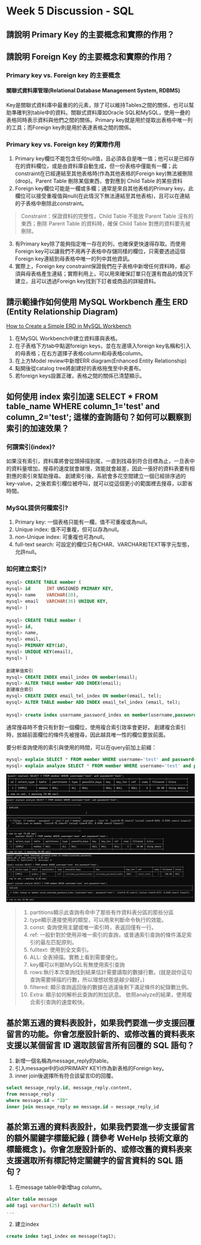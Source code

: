 Week 5 Discussion - SQL
===
## 請說明 Primary Key 的主要概念和實際的作用？
## 請說明 Foreign Key 的主要概念和實際的作用？
### Primary key vs. Foreign key 的主要概念
#### 關聯式資料庫管理(Relational Database Management System, RDBMS)
Key是關聯式資料庫中最重的的元素，除了可以維持Tables之間的關係，也可以幫助準確判別table中的資料。關聯式資料庫如Oracle SQL和MySQL，使用一疊的表格同時表示資料與他們之間的關係。Primary key就是用於提取出表格中唯一列的工具；而Foreign key則是用於表達表格之間的關係。
### Primary key vs. Foreign key 的實際作用
1. Primary key欄位不能包含任何null值，且必須各自是唯一值；他可以是已經存在的資料欄位，或是由資料庫自動生成，但一份表格中僅能有一欄；此constraint在已經連結至其他表格時(作為其他表格的Foreign key)無法被刪除(drop)。Parent Table 刪除某個東西，會對應到 Child Table 的某些資料
2. Foreign key欄位可能是一欄或多欄；通常是來自其他表格的Primary key。此欄位可以接受重複值與null(在此情況下無法連結至其他表格)，且可以在連結的子表格中刪除此constraint。
>Constraint：保證資料的完整性，Child Table 不能放 Parent Table 沒有的東西；刪除 Parent Table 的資料時，確保 Child Table 對應的資料要先被刪除。
3. 有Primary key除了能夠指定唯一存在的列，也確保更快速得存取。而使用Foreign key可以讓我們不用再子表格中存儲同樣的欄位，只需要透過這個Foreign key連結到母表格中唯一的列中其他資訊。
4. 實際上，Foreign key constraint保證我們在子表格中新增任何資料時，都必須與母表格產生連結；實際利用上，可以用來確保訂單只在還有商品的情況下建立，且可以透過Foreign key找到下訂者或商品的詳細資料。
## 請示範操作如何使用 MySQL Workbench 產生 ERD (Entity Relationship Diagram)
[How to Create a Simple ERD in MySQL Workbench](https://www.databasestar.com/mysql-workbench-erd/)
1. 在MySQL Workbench中建立資料庫與表格。
2. 在子表格下方tab中點選foreign keys，並在左邊填入foreign key名稱和引入的母表格；在右方選擇子表格column和母表格column。
3. 在上方Model review中新增ERR diagram(Enhanced Entity Relationship)
4. 點開後從catalog tree將創建好的表格拖曳至中央畫布。
5. 若foreign keys設置正確，表格之間的關係已清楚顯示。
## 如何使用 index 索引加速 SELECT * FROM table_name WHERE column_1='test' and column_2='test'; 這樣的查詢語句？如何可以觀察到索引的加速效果？
### 何謂索引(index)?
如果沒有索引，資料庫將會從頭掃描到尾，一直到找尋到符合目標為止，一旦表中的資料量增加，搜尋的速度就會越慢，效能就會越差，因此一張好的資料表要有相對應的索引來幫助搜尋。
創建索引後，系統會多花空間建立一個已經排序過的key-value，之後若索引欄位被呼叫，就可以從這個更小的範圍裡去搜尋，以節省時間。
### MySQL提供何種索引?
1. Primary key: 一個表格只能有一欄，值不可重複或為null。
2. Unique index: 值不可重複，但可以存為null。
3. non-Unique index: 可重複也可為null。
4. full-text search: 可設定的欄位只有CHAR、VARCHAR和TEXT等字元型態，允許null。
### 如何建立索引?
```SQL
mysql> CREATE TABLE member (
mysql> id      INT UNSIGNED PRIMARY KEY,
mysql> name    VARCHAR(20),
mysql> email   VARCHAR(36) UNIQUE KEY,
mysql> )

mysql> CREATE TABLE member (
mysql> id,
mysql> name,
mysql> email,
mysql> PRIMARY KEY(id),
mysql> UNIQUE KEY(email),
mysql> )

創建單值索引
mysql> CREATE INDEX email_index ON member(email);
mysql> ALTER TABLE member ADD INDEX(email);
創建複合索引
mysql> CREATE INDEX email_tel_index ON member(email, tel);
mysql> ALTER TABLE member ADD INDEX email_tel_index (email, tel);

mysql> create index username_password_index on member(username,password);
```
通常搜尋時不會只有針對一個欄位，使用複合索引效率會更好。
創建複合索引時，放越前面欄位的條件先被搜尋，因此越具唯一性的欄位要放前面。

要分析查詢使用的索引與使用的時間，可以在query前加上前綴：
```sql
mysql> explain SELECT * FROM member WHERE username='test' and password='test';
mysql> explain analyze SELECT * FROM member WHERE username='test' and password='test';
```
![W5D](/Week5%20discussion_1.png)
![W5D](/Week5%20discussion_2.png)
![W5D](/Week5%20discussion_3.png)
> 1. partitions顯示此查詢有命中了那些有作資料表分區的那些分區
> 2. type顯示連接使用的類型，可以用來判斷命令執行的效能。
>   1. const: 查詢使用主鍵或唯一索引時，表返回僅有一行。
>   2. ref: 一般針對於使用非唯一索引的查詢，或普通索引查詢的條件滿足索引的最左匹配原則。
>   3. fulltext: 使用到全文索引。
>   4. ALL: 全表掃描。實務上看到需要優化。
> 3. key欄可以判斷MySQL有無使用索引查詢
> 4. rows:執行本次查詢找到結果估計需要讀取的數據行數。(就是說你這句查詢需要掃描的行數，所以理想狀態是越少越好。)
> 5. filtered: 顯示查詢返回後的數據在過濾後剩下滿足條件的紀錄數比例。
> 6. Extra: 顯示如何解析此查詢的附加訊息。
依照analyze的結果，使用複合索引查詢的速度較快。

## 基於第五週的資料表設計，如果我們要進一步支援回覆留言的功能。你會怎麼設計新的、或修改舊的資料表來支援以某個留言 ID 選取該留言所有回覆的 SQL 語句？
1. 新增一個名稱為message_reply的table。
2. 引入message中的id(PRIMARY KEY)作為新表格的Foreign key。
3. inner join後選擇所有符合該留言ID的回覆。
```sql
select message_reply.id, message_reply.content,
from message_reply
where message.id = "ID"
inner join message_reply on message.id = message_reply_id
``` 

## 基於第五週的資料表設計，如果我們要進一步支援留言的額外關鍵字標籤紀錄 ( 請參考 WeHelp 技術文章的標籤概念 )。你會怎麼設計新的、或修改舊的資料表來支援選取所有標記特定關鍵字的留言資料的 SQL 語句？
1. 在message table中新增tag column。
```sql
alter table message
add tag1 varchar(25) default null
...
```
2. 建立index
```sql
create index tag1_index on message(tag1);
```